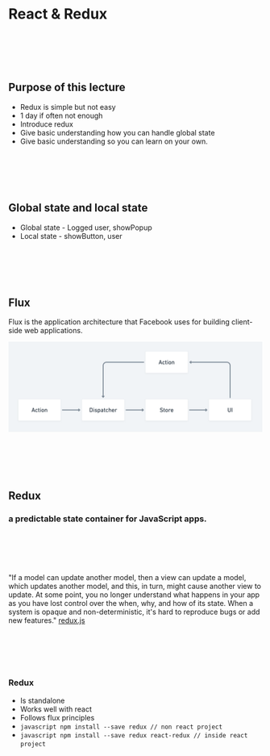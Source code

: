 # React & Redux

<br/>
<br/>
<br/>
<br/>

## Purpose of this lecture
* Redux is simple but not easy
* 1 day if often not enough
* Introduce redux
* Give basic understanding how you can handle global state
* Give basic understanding so you can learn on your own.

<br/>
<br/>
<br/>
<br/>

## Global state and local state
* Global state - Logged user, showPopup
* Local state - showButton, user

<br/>
<br/>
<br/>
<br/>

## Flux

Flux is the application architecture that Facebook uses for building client-side web applications.

![Alt text](./media/13/flux.png?raw=true "Title")

<br/>
<br/>
<br/>
<br/>

## Redux
### a predictable state container for JavaScript apps.

<br/>
<br/>
<br/>
<br/>

"If a model can update another model, then a view can update a model, which updates another model, and this, in turn, might cause another view to update. At some point, you no longer understand what happens in your app as you have lost control over the when, why, and how of its state. When a system is opaque and non-deterministic, it's hard to reproduce bugs or add new features." [redux.js](https://redux.js.org/introduction/motivation)

<br/>
<br/>
<br/>
<br/>

### Redux
* Is standalone
* Works well with react
* Follows flux principles
* ```javascript npm install --save redux // non react project```
* ```javascript npm install --save redux react-redux // inside react project```